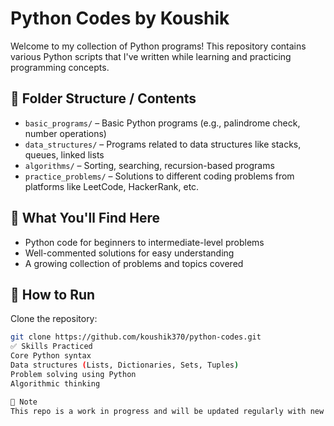 # Python Codes by Koushik

Welcome to my collection of Python programs! This repository contains various Python scripts that I've written while learning and practicing programming concepts.

## 📂 Folder Structure / Contents

- `basic_programs/` – Basic Python programs (e.g., palindrome check, number operations)
- `data_structures/` – Programs related to data structures like stacks, queues, linked lists
- `algorithms/` – Sorting, searching, recursion-based programs
- `practice_problems/` – Solutions to different coding problems from platforms like LeetCode, HackerRank, etc.

## 🧠 What You'll Find Here

- Python code for beginners to intermediate-level problems
- Well-commented solutions for easy understanding
- A growing collection of problems and topics covered

## 🚀 How to Run

 Clone the repository:
   ```bash
   git clone https://github.com/koushik370/python-codes.git
✅ Skills Practiced
Core Python syntax
Data structures (Lists, Dictionaries, Sets, Tuples)
Problem solving using Python
Algorithmic thinking

📌 Note
This repo is a work in progress and will be updated regularly with new Python programs and solutions.
